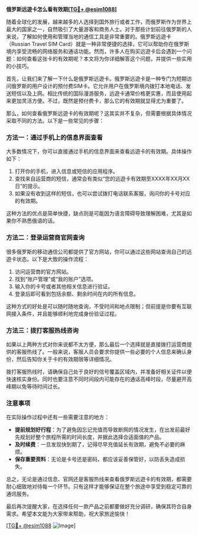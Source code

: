 **俄罗斯远遊卡怎么看有效期[[TG💪+ @esim1088](https://t.me/s/esim1088)]**

随着全球化的发展，越来越多的人选择到国外旅行或者工作，而俄罗斯作为世界上最大的国家之一，自然吸引了大量游客和商务人士。对于那些计划前往俄罗斯的人来说，了解如何使用和管理当地的通信工具是非常重要的。俄罗斯远遊卡（Russian Travel SIM Card）就是一种非常便捷的选择，它可以帮助你在俄罗斯境内享受流畅的网络服务和通话功能。然而，许多人在购买远遊卡后会遇到一个问题：如何查看这张卡的有效期呢？本文将为你详细解答这个问题，并提供一些实用的小技巧。

首先，让我们来了解一下什么是俄罗斯远遊卡。俄罗斯远遊卡是一种专门为短期访问俄罗斯的用户设计的预付费SIM卡。它允许用户在俄罗斯境内拨打本地电话、发送短信以及上网。相比传统的国际漫游服务，远遊卡通常价格更实惠，而且使用起来更加灵活方便。不过，既然是预付费卡，那么它的有效期就显得尤为重要了。

那么，如何查看俄罗斯远遊卡的有效期呢？这其实并不复杂，但需要根据具体情况采取不同的方法。以下是一些常见的步骤：

### 方法一：通过手机上的信息界面查看

大多数情况下，你可以直接通过手机的信息界面来查看远遊卡的有效期。具体操作如下：

1. 打开你的手机，进入信息或短信的应用程序。
2. 查找来自运营商的短信，通常会有类似“您的远遊卡有效期至XXXX年XX月XX日”的提示。
3. 如果没有收到这样的短信，也可以尝试拨打电话联系客服，询问你的卡号对应的有效期。

这种方法的优点是简单快捷，缺点则是可能因为语言障碍导致理解困难，尤其是如果你不熟悉俄语的话。

### 方法二：登录运营商官网查询

很多俄罗斯的移动通信公司都提供了官方网站，你可以通过这些网站查询自己的远遊卡状态。以下是大致的操作流程：

1. 访问运营商的官方网站。
2. 找到“账户管理”或“我的账户”选项。
3. 输入你的卡号或者其他相关信息进行验证。
4. 登录后即可看到包括余额、剩余时间在内的所有信息。

这种方式的好处是可以随时随地查询，不受时间和地点限制；但前提是你要有互联网接入条件，并且能够顺利地完成身份验证过程。

### 方法三：拨打客服热线咨询

如果以上两种方式对你来说都不太方便，那么最后一个选择就是直接拨打运营商提供的客服热线了。一般来说，客服人员会要求你提供一些必要的个人信息来确认身份，然后告知你关于卡的有效期限等详细情况。

拨打客服热线时，请确保自己处于良好的信号覆盖区域内，并准备好相关证件以便快速核实身份。同时也要注意不同时间段内可能存在的通话高峰时段，尽量避开高峰期以免等待时间过长。

### 注意事项

在实际操作过程中还有一些需要注意的地方：

- **提前规划好行程**：为了避免因忘记充值而导致断网的情况发生，在出发前最好先规划好整个旅程所需的时间长度，并据此选择合适面值的产品。
- **及时续费**：一旦发现快到期了，记得尽早充值延长有效期，避免不必要的麻烦。
- **保存重要资料**：无论是卡号还是密码，都应该妥善保管好，以防丢失造成损失。

总之，无论是通过信息、官网还是客服热线来查看俄罗斯远遊卡的有效期，都需要耐心细致地对待每一个环节。只有这样才能够保证在整个旅途中享受到稳定可靠的通讯服务。

最后再次提醒大家，在选择任何一款产品之前都要做好充分调研，确保其符合自身需求。希望本文能为大家带来帮助，祝大家旅途愉快！

[[TG💪+ @esim1088](https://t.me/s/esim1088) ![Image](https://i.postimg.cc/4NQfJmqS/Snipaste-2025-05-13-00-14-12.png)]